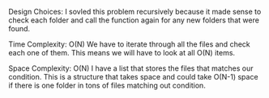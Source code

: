 
Design Choices:
I sovled this problem recursively because it made sense to check each folder and call the function again for any new folders that were found.

Time Complexity:
O(N)
We have to iterate through all the files and check each one of them. This means we will have to look at all O(N) items. 

Space Complexity:
O(N)
I have a list that stores the files that matches our condition. This is a structure that takes space and could take O(N-1) space if there is one folder in tons of files matching out condition.
